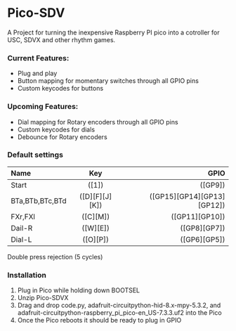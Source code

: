 # Pico-SDV

A Project for turning the inexpensive Raspberry PI pico into a cotroller for USC, SDVX and other rhythm games.


### Current Features:
- Plug and play
- Button mapping for momentary switches through all GPIO pins
- Custom keycodes for buttons

### Upcoming Features:
- Dial mapping for Rotary encoders through all GPIO pins
- Custom keycodes for dials
- Debounce for Rotary encoders


### Default settings
Name | Key| GPIO
|:--|:--:|--:|
Start | ([1]) | ([GP9])
BTa,BTb,BTc,BTd | ([D][F][J][K]) | ([GP15][GP14][GP13][GP12])
FXr,FXl | ([C][M]) | ([GP11][GP10])
Dail-R | ([W][E]) | ([GP8][GP7])
Dial-L | ([O][P]) | ([GP6][GP5])

Double press rejection (5 cycles)

### Installation

1. Plug in Pico while holding down BOOTSEL
2. Unzip Pico-SDVX
3. Drag and drop code.py, adafruit-circuitpython-hid-8.x-mpy-5.3.2, and adafruit-circuitpython-raspberry_pi_pico-en_US-7.3.3.uf2 into the Pico
4. Once the Pico reboots it should be ready to plug in GPIO 


